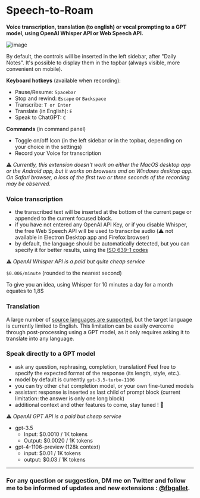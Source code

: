 # Speech-to-Roam

**Voice transcription, translation (to english) or vocal prompting to a GPT model, using OpenAI Whisper API or Web Speech API.**

![image](https://github.com/fbgallet/roam-extension-speech-to-roam/assets/74436347/369b7667-773e-4ef6-9bb6-a70cc2d78971)

By default, the controls will be inserted in the left sidebar, after "Daily Notes". It's possible to display them in the topbar (always visible, more convenient on mobile).

**Keyboard hotkeys** (available when recording):

- Pause/Resume: `Spacebar`
- Stop and rewind: `Escape` or `Backspace`
- Transcribe: `T or Enter`
- Translate (in English): `E`
- Speak to ChatGPT: `C`

**Commands** (in command panel)

- Toggle on/off Icon (in the left sidebar or in the topbar, depending on your choice in the settings)
- Record your Voice for transcription

⚠️ _Currently, this extension doesn't work on either the MacOS desktop app or the Android app, but it works on browsers and on Windows desktop app. On Safari browser, a loss of the first two or three seconds of the recording may be observed._

### Voice transcription

- the transcribed text will be inserted at the bottom of the current page or appended to the current focused block.
- if you have not entered any OpenAI API Key, or if you disable Whisper, the free Web Speech API will be used to transcribe audio (⚠️ not available in Electron Desktop app and Firefox browser)
- by default, the language should be automatically detected, but you can specify it for better results, using the [ISO 639-1 codes](https://en.wikipedia.org/wiki/List_of_ISO_639-1_codes)

⚠️ _OpenAI Whisper API is a paid but quite cheap service_

`$0.006/minute` (rounded to the nearest second)

To give you an idea, using Whisper for 10 minutes a day for a month equates to 1,8$

### Translation

A large number of [source languages are supported](https://platform.openai.com/docs/guides/speech-to-text/supported-languages), but the target language is currently limited to English. This limitation can be easily overcome through post-processing using a GPT model, as it only requires asking it to translate into any language.

### Speak directly to a GPT model

- ask any question, rephrasing, completion, translation! Feel free to specify the expected format of the response (its length, style, etc.).
- model by default is currently `gpt-3.5-turbo-1106`
- you can try other chat completion model, or your own fine-tuned models
- assistant response is inserted as last child of prompt block (current limitation: the answer is only one long block)
- additional context and other features to come, stay tuned ! 🚀

⚠️ _OpenAI GPT API is a paid but cheap service_

- gpt-3.5
  - Input: $0.0010 / 1K tokens
  - Output: $0.0020 / 1K tokens
- gpt-4-1106-preview (128k context)
  - input: $0.01 / 1K tokens
  - output: $0.03 / 1K tokens

---

### For any question or suggestion, DM me on **Twitter** and follow me to be informed of updates and new extensions : [@fbgallet](https://twitter.com/fbgallet).
